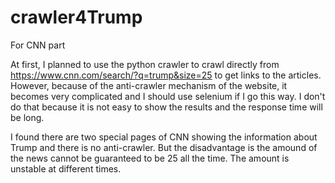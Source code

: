 # crawler4Trump

For CNN part

At first, I planned to use the python crawler to crawl directly from  https://www.cnn.com/search/?q=trump&size=25 to get links to the articles. However, because of the anti-crawler mechanism of the website, it becomes very complicated and I should use selenium if I go this way. I don't do that because it is not easy to show the results and the response time will be long.

I found there are two special pages of CNN showing the information about Trump and there is no anti-crawler. But the disadvantage is the amound of the news cannot be guaranteed to be 25 all the time. The amount is unstable at different times.

